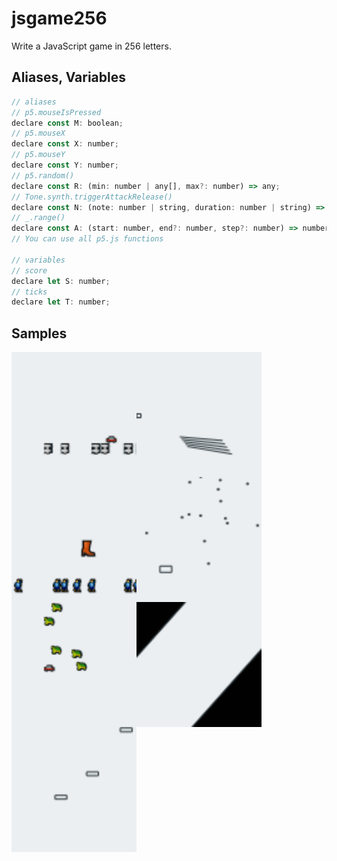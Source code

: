 # jsgame256

Write a JavaScript game in 256 letters.

## Aliases, Variables

```javascript
// aliases
// p5.mouseIsPressed
declare const M: boolean;
// p5.mouseX
declare const X: number;
// p5.mouseY
declare const Y: number;
// p5.random()
declare const R: (min: number | any[], max?: number) => any;
// Tone.synth.triggerAttackRelease()
declare const N: (note: number | string, duration: number | string) => void;
// _.range()
declare const A: (start: number, end?: number, step?: number) => number[];
// You can use all p5.js functions

// variables
// score
declare let S: number;
// ticks
declare let T: number;
```

## Samples

<a href="https://abagames.github.io/jsgame256/springcar.html"><img src="https://raw.githubusercontent.com/abagames/jsgame256/master/docs/springcar.png" alt="springcar" align="left"></a>

<a href="https://abagames.github.io/jsgame256/lineart.html"><img src="https://raw.githubusercontent.com/abagames/jsgame256/master/docs/lineart.png" alt="lineart" align="left"></a>

<a href="https://abagames.github.io/jsgame256/fallingboot.html"><img src="https://raw.githubusercontent.com/abagames/jsgame256/master/docs/fallingboot.png" alt="fallingboot" align="left"></a>

<a href="https://abagames.github.io/jsgame256/snowdrop.html"><img src="https://raw.githubusercontent.com/abagames/jsgame256/master/docs/snowdrop.png" alt="snowdrop" align="left"></a>

<a href="https://abagames.github.io/jsgame256/inoutcar.html"><img src="https://raw.githubusercontent.com/abagames/jsgame256/master/docs/inoutcar.png" alt="inoutcar" align="left"></a>

<a href="https://abagames.github.io/jsgame256/boxpress.html"><img src="https://raw.githubusercontent.com/abagames/jsgame256/master/docs/boxpress.png" alt="boxpress" align="left"></a>

<a href="https://abagames.github.io/jsgame256/sinebomb.html"><img src="https://raw.githubusercontent.com/abagames/jsgame256/master/docs/sinebomb.png" alt="sinebomb" align="left"></a>
